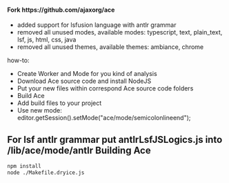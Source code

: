 <h4>Fork 
    https://github.com/ajaxorg/ace 
</h4>

 - added support for lsfusion language with antlr grammar
 - removed all unused modes, available modes: typescript, text, plain_text, lsf, js, html, css, java
 - removed all unused themes, available themes: ambiance, chrome

how-to:
- Create Worker and Mode for you kind of analysis
- Download Ace source code and install NodeJS
- Put your new files within correspond Ace source code folders
- Build Ace
- Add build files to your project
- Use new mode: editor.getSession().setMode("ace/mode/semicolonlineend");

For lsf antlr grammar put antlrLsfJSLogics.js into /lib/ace/mode/antlr
Building Ace
-----------
```bash
npm install
node ./Makefile.dryice.js
```